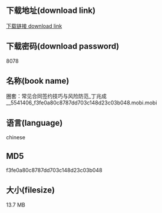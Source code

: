## 下载地址(download link)
[下载链接 download link](https://voluble-croquembouche-d321dc.netlify.app/?s=%E5%9C%88%E5%A5%97%EF%BC%9A%E5%B8%B8%E8%A7%81%E5%90%88%E5%90%8C%E7%AD%BE%E7%BA%A6%E6%8A%80%E5%B7%A7%E4%B8%8E%E9%A3%8E%E9%99%A9%E9%98%B2%E8%8C%83_%E4%B8%81%E5%85%86%E6%88%90__5541406_f3fe0a80c8787dd703c148d23c03b048.mobi)

## 下载密码(download password)
8078

## 名称(book name)
圈套：常见合同签约技巧与风险防范_丁兆成__5541406_f3fe0a80c8787dd703c148d23c03b048.mobi.mobi

## 语言(language)
chinese

## MD5
f3fe0a80c8787dd703c148d23c03b048

## 大小(filesize)
13.7 MB
